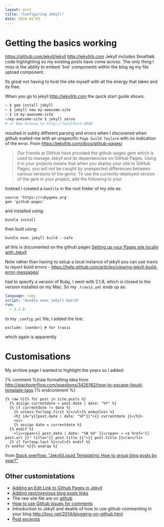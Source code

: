 ```yaml
---
layout: post
title: "Configuring Jekyll"
date: 2016-02-03
---
```


# Getting the basics working
https://github.com/jekyll/jekyll  http://jekyllrb.com
Jekyll includes Smalltalk code highlighting so my existing posts have come across. The only thing I miss is the ability to embed 'live' components within the blog eg my file upload component.

Its great not having to host the site myself with all the energy that takes and its free.

When you go to jekyll http://jekyllrb.com the quick start guide shows:

```bash
~ $ gem install jekyll
~ $ jekyll new my-awesome-site
~ $ cd my-awesome-site
~/my-awesome-site $ jekyll serve
# => Now browse to http://localhost:4000
```

resulted in subtly different parsing and errors when I discovered when github mailed-me with an unspecific `Page build failure` with no indication of the error.
From https://jekyllrb.com/docs/github-pages/

> Our friends at GitHub have provided the github-pages gem which is used to manage Jekyll and its dependencies on GitHub Pages. Using it in your projects means that when you deploy your site to GitHub Pages, you will not be caught by unexpected differences between various versions of the gems. To use the currently-deployed version of the gem in your project, add the following to your

Instead I created a `Gemfile` in the root folder of my site as:

```
source 'https://rubygems.org'
gem 'github-pages'
```

and installed using:

```
bundle install
```

then built using:


```
bundle exec jekyll build --safe
```

all this is documented on the github pages [Setting up your Pages site locally with Jekyll](https://help.github.com/articles/setting-up-your-pages-site-locally-with-jekyll/)

Note rather than having to setup a local instance of jekyll you can use travis to report build errors - https://help.github.com/articles/viewing-jekyll-build-error-messages/

had to specify a version of Ruby, I went with 2.1.8, which is closed to the version installed on my Mac.  So my `.travis.yml` ends up as:

```yml
language: ruby
script: "bundle exec jekyll build"
rvm:
  - 2.1.8
```

to my `_config.yml` file, I added the line:

```
exclude: [vendor] # for travis
```

which again is apparently

# Customisations

My archive page I wanted to highlight the years so I added:

{% comment %}raw formatting idea from http://stackoverflow.com/questions/3426182/how-to-escape-liquid-template-tags {% endcomment %}
```liquid
{% raw %}{% for post in site.posts %}
  {% assign currentdate = post.date | date: "%Y" %}
  {% if currentdate != date %}
    {% unless forloop.first %}</ul>{% endunless %}
    <h2 id="y{{post.date | date: "%Y"}}">{{ currentdate }}</h2>
    <ul>
    {% assign date = currentdate %}
  {% endif %}
	<li><span>{{ post.date | date: "%B %d" }}</span> » <a href="{{ post.url }}" title="{{ post.title }}">{{ post.title }}</a></li>
  {% if forloop.last %}</ul>{% endif %}
{% endfor %}{% endraw %}
```

from [Stack overflow: "Jekyll/Liquid Templating: How to group blog posts by year?"](http://stackoverflow.com/questions/19086284/jekyll-liquid-templating-how-to-group-blog-posts-by-year)

## Other customistations
* [Adding an Edit Link to Github Pages in Jekyll](http://webcache.googleusercontent.com/search?q=cache:3TA-ApJ1xqAJ:rgardler.github.io/2015/07/26/add-edit-me-link-for-github-pages/+&cd=3&hl=en&ct=clnk&gl=us&client=safari)
* [Adding next/previous blog posts links ](http://david.elbe.me/jekyll/2015/06/20/how-to-link-to-next-and-previous-post-with-jekyll.html)
* The raw site file are on [github](https://github.com/NickAger/nickager.github.io)
* [How to use Github issues for comments](http://ivanzuzak.info/2011/02/18/github-hosted-comments-for-github-hosted-blogs.html)
* Introduction to Jekyll and deatils of how to use github commenting in your blog http://loyc.net/2014/blogging-on-github.html
* [Post excerpts](https://jekyllrb.com/docs/posts/#post-excerpts)
